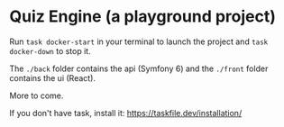 # Quiz Engine (a playground project)

Run `task docker-start` in your terminal to launch the project and `task docker-down` to stop it.

The `./back` folder contains the api (Symfony 6) and the `./front` folder contains the ui (React).

More to come.

If you don't have task, install it: https://taskfile.dev/installation/
